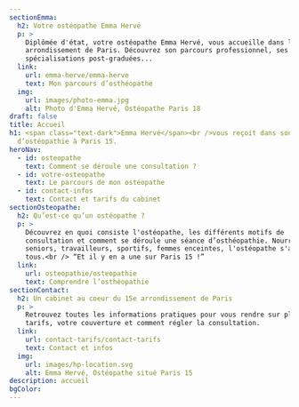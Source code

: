 ```yaml
---
sectionEmma:
  h2: Votre ostéopathe Emma Hervé
  p: >
    Diplômée d'état, votre ostéopathe Emma Hervé, vous accueille dans le 15ème
    arrondissement de Paris. Découvrez son parcours professionnel, ses
    spécialisations post-graduées...
  link:
    url: emma-herve/emma-herve
    text: Mon parcours d’osthéopathe
  img:
    url: images/photo-emma.jpg
    alt: Photo d'Emma Hervé, Ostéopathe Paris 18
draft: false
title: Accueil
h1: <span class="text-dark">Emma Hervé</span><br />vous reçoit dans son cabinet
  d’ostéopathie à Paris 15.
heroNav:
  - id: osteopathe
    text: Comment se déroule une consultation ?
  - id: votre-osteopathe
    text: Le parcours de mon ostéopathe
  - id: contact-infos
    text: Contact et tarifs du cabinet
sectionOsteopathe:
  h2: Qu’est-ce qu’un ostéopathe ?
  p: >
    Découvrez en quoi consiste l'ostéopathe, les différents motifs de
    consultation et comment se déroule une séance d’osthéopathie. Nourrissons,
    seniors, travailleurs, sportifs, femmes enceintes, l'ostéopathe s'adresse à
    tous.<br /> “Et il y en a une sur Paris 15 !”
  link:
    url: osteopathie/osteopathie
    text: Comprendre l’osthéopathie
sectionContact:
  h2: Un cabinet au coeur du 15e arrondissement de Paris
  p: >
    Retrouvez toutes les informations pratiques pour vous rendre sur place, les
    tarifs, votre couverture et comment régler la consultation.
  link:
    url: contact-tarifs/contact-tarifs
    text: Contact et infos
  img:
    url: images/hp-location.svg
    alt: Emma Hervé, Ostéopathe situé Paris 15
description: accueil
bgColor:
---
```


